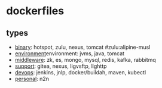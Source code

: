 # dockerfiles

## types

- [binary](binary/README.md): hotspot, zulu, nexus, tomcat #zulu:alipine-musl
- [environment](environment/README.md)environment: jvms, java, tomcat
- [middleware](middleware/README.md): zk, es, mongo, mysql, redis, kafka, rabbitmq
- [support](support/README.md): gitea, nexus, ligvsftp, lighttp
- [devops](devops/README.md): jenkins, jnlp, docker/buildah, maven, kubectl
- [personal](personal/README.md): n2n
